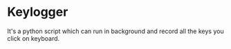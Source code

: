 # Keylogger
It's a python script which can run in background and record all the keys you click on keyboard.
